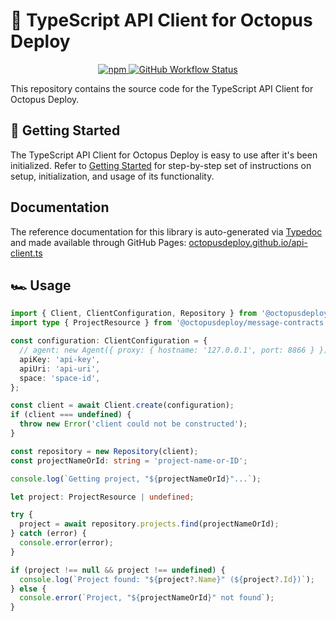 # :octopus: TypeScript API Client for Octopus Deploy

<div align="center">
  <!-- npm -->
  <a href="https://www.npmjs.com/package/@octopusdeploy/api-client">
    <img alt="npm" src="https://img.shields.io/npm/dw/@octopusdeploy/api-client?logo=npm&style=flat-square" />
  </a>
  <!-- build status -->
  <a href="https://github.com/OctopusDeploy/api-client.ts/actions/workflows/test.yml">
    <img alt="GitHub Workflow Status" src="https://img.shields.io/github/workflow/status/OctopusDeploy/api-client.ts/Run%20Tests?logo=github&style=flat-square" />
  </a>
</div>

This repository contains the source code for the TypeScript API Client for Octopus Deploy.

## 🚀 Getting Started

The TypeScript API Client for Octopus Deploy is easy to use after it's been initialized. Refer to [Getting Started](getting-started.md) for step-by-step set of instructions on setup, initialization, and usage of its functionality.

## Documentation

The reference documentation for this library is auto-generated via [Typedoc](https://typedoc.org/) and made available through GitHub Pages: [octopusdeploy.github.io/api-client.ts](https://octopusdeploy.github.io/api-client.ts/)

## 🏎 Usage

```typescript
import { Client, ClientConfiguration, Repository } from '@octopusdeploy/api-client';
import type { ProjectResource } from '@octopusdeploy/message-contracts';

const configuration: ClientConfiguration = {
  // agent: new Agent({ proxy: { hostname: '127.0.0.1', port: 8866 } }), // proxy agent if required
  apiKey: 'api-key',
  apiUri: 'api-uri',
  space: 'space-id',
};

const client = await Client.create(configuration);
if (client === undefined) {
  throw new Error('client could not be constructed');
}

const repository = new Repository(client);
const projectNameOrId: string = 'project-name-or-ID';

console.log(`Getting project, "${projectNameOrId}"...`);

let project: ProjectResource | undefined;

try {
  project = await repository.projects.find(projectNameOrId);
} catch (error) {
  console.error(error);
}

if (project !== null && project !== undefined) {
  console.log(`Project found: "${project?.Name}" (${project?.Id})`);
} else {
  console.error(`Project, "${projectNameOrId}" not found`);
}
```
